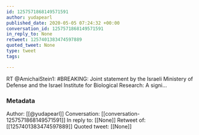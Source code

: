```yaml
---
id: 1257571868149571591
author: yudapearl
published_date: 2020-05-05 07:24:32 +00:00
conversation_id: 1257571868149571591
in_reply_to: None
retweet: 1257401383474597889
quoted_tweet: None
type: tweet
tags:

---
```


RT @AmichaiStein1: #BREAKING: Joint statement by the Israeli Ministery of Defense and the Israel Institute for Biological Research: A signi…

### Metadata

Author: [[@yudapearl]]
Conversation: [[conversation-1257571868149571591]]
In reply to: [[None]]
Retweet of: [[1257401383474597889]]
Quoted tweet: [[None]]
